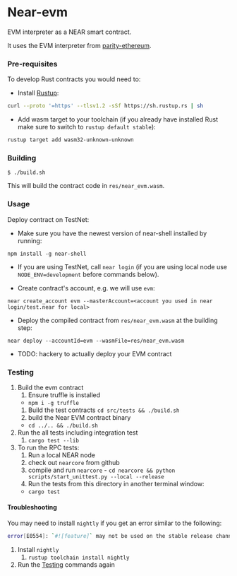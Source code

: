 # Near-evm

EVM interpreter as a NEAR smart contract.

It uses the EVM interpreter from [parity-ethereum](https://github.com/paritytech/parity-ethereum/).

### Pre-requisites
To develop Rust contracts you would need to:
* Install [Rustup](https://rustup.rs/):
```bash
curl --proto '=https' --tlsv1.2 -sSf https://sh.rustup.rs | sh
```

* Add wasm target to your toolchain (if you already have installed Rust make sure to switch to `rustup default stable`):
```bash
rustup target add wasm32-unknown-unknown
```

### Building

```shell
$ ./build.sh
```

This will build the contract code in `res/near_evm.wasm`.

### Usage

Deploy contract on TestNet:

* Make sure you have the newest version of near-shell installed by running:
```shell
npm install -g near-shell
```

* If you are using TestNet, call `near login` (if you are using local node use `NODE_ENV=development` before commands below).

* Create contract's account, e.g. we will use `evm`:
```shell
near create_account evm --masterAccount=<account you used in near login/test.near for local>
```

* Deploy the compiled contract from `res/near_evm.wasm` at the building step:
```shell
near deploy --accountId=evm --wasmFile=res/near_evm.wasm
```

* TODO: hackery to actually deploy your EVM contract

### Testing

1. Build the evm contract
    1. Ensure truffle is installed
      - `npm i -g truffle`
    1. Build the test contracts
      `cd src/tests && ./build.sh`
    1. build the Near EVM contract binary
      - `cd ../.. && ./build.sh`
1. Run the all tests including integration test
    1. `cargo test --lib`
1. To run the RPC tests:
    1. Run a local NEAR node
      1. check out `nearcore` from github
      1. compile and run `nearcore`
        - `cd nearcore && python scripts/start_unittest.py --local --release`
    1. Run the tests from this directory in another terminal window:
      - `cargo test`

#### Troubleshooting

You may need to install `nightly` if you get an error similar to the following:

```sh
error[E0554]: `#![feature]` may not be used on the stable release channel
```

1. Install `nightly`
   1. `rustup toolchain install nightly`
2. Run the [Testing](###Testing) commands again
